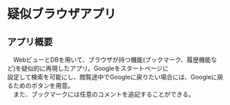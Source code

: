 # 疑似ブラウザアプリ

<h2>アプリ概要</h2>

　WebビューとDBを用いて、ブラウザが持つ機能(ブックマーク、履歴機能など)を疑似的に再現したアプリ。Googleをスタートページに  
 設定して検索を可能にし、閲覧途中でGoogleに戻りたい場合には、Googleに戻るためのボタンを用意。  
 　また、ブックマークには任意のコメントを追記することができる。
 
 
 

